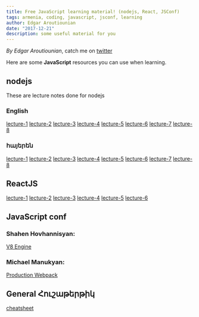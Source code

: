 ```yaml
---
title: Free JavaScript learning material! (nodejs, React, JSConf)
tags: armenia, coding, javascript, jsconf, learning
author: Edgar Aroutiounian
date: "2017-12-21"
description: some useful material for you 
---
```


*By Edgar Aroutiounian*,
catch me on <a href='https://twitter.com/@edgararout'>twitter</a>

Here are some **JavaScript** resources you can use when learning.

## nodejs

These are lecture notes done for nodejs

### English

[lecture-1](http://iteratehackerspace.com/backend-bootcamp-english/lecture1.html)
[lecture-2](http://iteratehackerspace.com/backend-bootcamp-english/lecture2.html)
[lecture-3](http://iteratehackerspace.com/backend-bootcamp-english/lecture3.html)
[lecture-4](http://iteratehackerspace.com/backend-bootcamp-english/lecture4.html)
[lecture-5](http://iteratehackerspace.com/backend-bootcamp-english/lecture5.html)
[lecture-6](http://iteratehackerspace.com/backend-bootcamp-english/lecture6.html)
[lecture-7](http://iteratehackerspace.com/backend-bootcamp-english/lecture7.html)
[lecture-8](http://iteratehackerspace.com/backend-bootcamp-english/lecture8.html)

### հայերեն

[lecture-1](http://iteratehackerspace.com/backend-bootcamp-armenian/lecture1.html)
[lecture-2](http://iteratehackerspace.com/backend-bootcamp-armenian/lecture2.html)
[lecture-3](http://iteratehackerspace.com/backend-bootcamp-armenian/lecture3.html)
[lecture-4](http://iteratehackerspace.com/backend-bootcamp-armenian/lecture4.html)
[lecture-5](http://iteratehackerspace.com/backend-bootcamp-armenian/lecture5.html)
[lecture-6](http://iteratehackerspace.com/backend-bootcamp-armenian/lecture6.html)
[lecture-7](http://iteratehackerspace.com/backend-bootcamp-armenian/lecture7.html)
[lecture-8](http://iteratehackerspace.com/backend-bootcamp-armenian/lecture8.html)

## ReactJS

[lecture-1](http://iteratehackerspace.com/frontend-bootcamp-english/lecture-1)
[lecture-2](http://iteratehackerspace.com/frontend-bootcamp-english/lecture-2)
[lecture-3](http://iteratehackerspace.com/frontend-bootcamp-english/lecture-3)
[lecture-4](http://iteratehackerspace.com/frontend-bootcamp-english/lecture-4)
[lecture-5](http://iteratehackerspace.com/frontend-bootcamp-english/lecture-5)
[lecture-6](http://iteratehackerspace.com/frontend-bootcamp-english/lecture-6)

## JavaScript conf

### Shahen Hovhannisyan: 

[V8 Engine](https://docs.google.com/presentation/d/1maSE3MD3RgtAGwvTj1mTDNTdmumpbUgm48azCcbp6r0/edit#slide=id.p)

### Michael Manukyan: 

[Production Webpack](http://jsconf17.mmanukyan.io/#/)

## General Հուշաթերթիկ

[cheatsheet](https://github.com/iteratehackerspace/cheatsheet)
